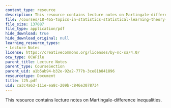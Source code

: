 ```yaml
---
content_type: resource
description: This resource contains lecture notes on Martingale-difference inequalities.
file: /courses/18-465-topics-in-statistics-statistical-learning-theory-spring-2007/ca3c4a63111eea8c209bc846e3078734_l25.pdf
file_size: 137087
file_type: application/pdf
hide_download: true
hide_download_original: null
learning_resource_types:
- Lecture Notes
license: https://creativecommons.org/licenses/by-nc-sa/4.0/
ocw_type: OCWFile
parent_title: Lecture Notes
parent_type: CourseSection
parent_uid: a1b5ab94-b32e-92a2-777b-3ce81b841896
resourcetype: Document
title: l25.pdf
uid: ca3c4a63-111e-ea8c-209b-c846e3078734
---
```

This resource contains lecture notes on Martingale-difference inequalities.
